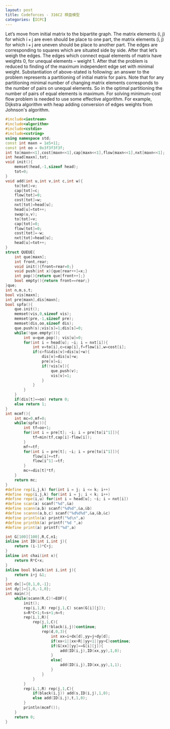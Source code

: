 ```yaml
---
layout: post
title: Codeforces - 316C2 棋盘模型
categories: [ICPC]
---
```


<!--more-->

Let’s move from initial matrix to the bipartite graph. The matrix elements (i, j) for which i + j are even should be place to one part, the matrix elements (i, j) for which i + j are uneven should be place to another part. The edges are corresponding to squares which are situated side by side. After that let’s weigh the edges. The edges which connect equal elements of matrix have weights 0, for unequal elements – weight 1. After that the problem is reduced to finding of the maximum independent edge set with minimal weight. Substantiation of above-stated is following: an answer to the problem represents a partitioning of initial matrix for pairs. Note that for any partitioning minimal number of changing matrix elements corresponds to the number of pairs on unequal elements. So in the optimal partitioning the number of pairs of equal elements is maximum. For solving minimum-cost flow problem is needed to use some effective algorithm. For example, Dijkstra algorithm with heap adding conversion of edges weights from Johnson's algorithm.

```C++
#include<iostream>
#include<algorithm>
#include<cstdio>
#include<cstring>
using namespace std;
const int maxn = 1e5+11;
const int oo = 0x3f3f3f3f;
int to[maxn<<1],cost[maxn<<1],cap[maxn<<1],flow[maxn<<1],nxt[maxn<<1];
int head[maxn],tot;
void init(){
    memset(head,-1,sizeof head);
    tot=0;
}
void add(int u,int v,int c,int w){
    to[tot]=v;
    cap[tot]=c;
    flow[tot]=0;
    cost[tot]=w;
    nxt[tot]=head[u];
    head[u]=tot++;
    swap(u,v);
    to[tot]=v;
    cap[tot]=0;
    flow[tot]=0;
    cost[tot]=-w;
    nxt[tot]=head[u];
    head[u]=tot++;
}
struct QUEUE{
    int que[maxn];
    int front,rear;
    void init(){front=rear=0;}
    void push(int x){que[rear++]=x;}
    int pop(){return que[front++];}
    bool empty(){return front==rear;}
}que;
int n,m,s,t;
bool vis[maxn];
int pre[maxn],dis[maxn];
bool spfa(){
    que.init();
    memset(vis,0,sizeof vis);
    memset(pre,-1,sizeof pre);
    memset(dis,oo,sizeof dis);
    que.push(s);vis[s]=1;dis[s]=0;
    while(!que.empty()){
        int u=que.pop(); vis[u]=0;
        for(int i = head[u]; ~i; i = nxt[i]){
            int v=to[i],c=cap[i],f=flow[i],w=cost[i];
            if(c>f&&dis[v]>dis[u]+w){
                dis[v]=dis[u]+w;
                pre[v]=i;
                if(!vis[v]){
                    que.push(v);
                    vis[v]=1;
                }
            }
        }
    }
    if(dis[t]==oo) return 0;
    else return 1;
}
int mcmf(){
    int mc=0,mf=0;
    while(spfa()){
        int tf=oo+1;
        for(int i = pre[t]; ~i; i = pre[to[i^1]]){
            tf=min(tf,cap[i]-flow[i]);
        }
        mf+=tf;
        for(int i = pre[t]; ~i; i = pre[to[i^1]]){
            flow[i]+=tf;
            flow[i^1]-=tf;
        }
        mc+=dis[t]*tf;
    }
    return mc;
}
#define rep(i,j,k) for(int i = j; i <= k; i++)
#define repp(i,j,k) for(int i = j; i < k; i++)
#define repe(i,u) for(int i = head[u]; ~i; i = nxt[i])
#define scan(a) scanf("%d",&a)
#define scann(a,b) scanf("%d%d",&a,&b)
#define scannn(a,b,c) scanf("%d%d%d",&a,&b,&c)
#define println(a) printf("%d\n",a)
#define printbk(a) printf("%d ",a)
#define print(a) printf("%d",a)

int G[100][100],R,C,n1;
inline int ID(int i,int j){
    return (i-1)*C+j;
}
inline int chai(int x){
    return R*C+x;
}
inline bool black(int i,int j){
    return i+j &1;
}
int dx[]={0,1,0,-1};
int dy[]={1,0,-1,0};
int main(){
    while(scann(R,C)!=EOF){
        init();
        rep(i,1,R) rep(j,1,C) scan(G[i][j]);
        s=R*C+1;t=s+1;n=t;
        rep(i,1,R){
            rep(j,1,C){
                if(!black(i,j))continue;
                rep(d,0,3){
                    int xx=i+dx[d],yy=j+dy[d];
                    if(xx<1||xx>R||yy<1||yy>C)continue;
                    if(G[xx][yy]==G[i][j]){
                        add(ID(i,j),ID(xx,yy),1,0);
                    }
                    else{
                        add(ID(i,j),ID(xx,yy),1,1);
                    }
                }
            }
        }
        rep(i,1,R) rep(j,1,C){
            if(black(i,j)) add(s,ID(i,j),1,0);
            else add(ID(i,j),t,1,0);
        }
        println(mcmf());
    }
    return 0;
}
```
